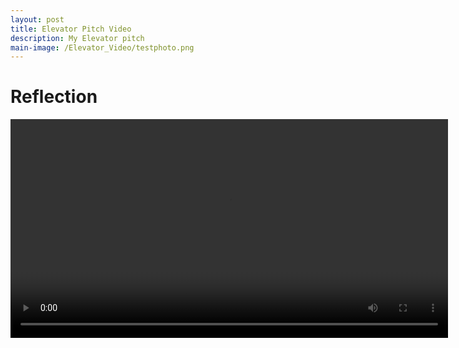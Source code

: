 ```yaml
---
layout: post
title: Elevator Pitch Video
description: My Elevator pitch
main-image: /Elevator_Video/testphoto.png
---
```

# Reflection


<video controls width="700">
  <source src="/Elevator_Video/test_vid.mp4" type="video/mp4">
  Your browser does not support the video tag.
</video>
